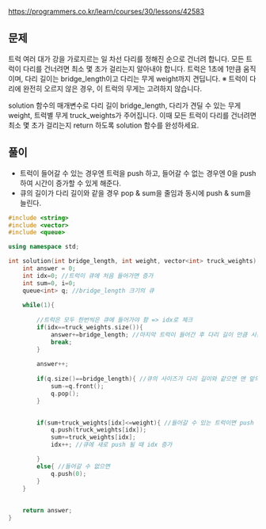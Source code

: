https://programmers.co.kr/learn/courses/30/lessons/42583
## 문제
트럭 여러 대가 강을 가로지르는 일 차선 다리를 정해진 순으로 건너려 합니다. 모든 트럭이 다리를 건너려면 최소 몇 초가 걸리는지 알아내야 합니다. 트럭은 1초에 1만큼 움직이며, 다리 길이는 bridge_length이고 다리는 무게 weight까지 견딥니다.
※ 트럭이 다리에 완전히 오르지 않은 경우, 이 트럭의 무게는 고려하지 않습니다.

solution 함수의 매개변수로 다리 길이 bridge_length, 다리가 견딜 수 있는 무게 weight, 트럭별 무게 truck_weights가 주어집니다. 이때 모든 트럭이 다리를 건너려면 최소 몇 초가 걸리는지 return 하도록 solution 함수를 완성하세요.

## 풀이
- 트럭이 들어갈 수 있는 경우엔 트럭을 push 하고, 들어갈 수 없는 경우엔 0을 push하여 시간이 증가할 수 있게 해준다.
- 큐의 길이가 다리 길이와 같을 경우 pop & sum을 줄임과 동시에 push & sum을 늘린다.

```c++
#include <string>
#include <vector>
#include <queue>

using namespace std;

int solution(int bridge_length, int weight, vector<int> truck_weights) {
    int answer = 0;
    int idx=0; //트럭이 큐에 처음 들어가면 증가
    int sum=0, i=0;
    queue<int> q; //bridge_length 크기의 큐 
    
    while(1){
        
        //트럭은 모두 한번씩은 큐에 들어가야 함 => idx로 체크
        if(idx==truck_weights.size()){
            answer+=bridge_length; //마지막 트럭이 들어간 후 다리 길이 만큼 시간이 경과해야 빠져나옴
            break;
        }
        
        answer++;
        
        if(q.size()==bridge_length){ //큐의 사이즈가 다리 길이와 같으면 맨 앞의 값을 제거
            sum-=q.front();
            q.pop();
        }

        
        if(sum+truck_weights[idx]<=weight){ //들어갈 수 있는 트럭이면 push
            q.push(truck_weights[idx]);         
            sum+=truck_weights[idx];
            idx++; //큐에 새로 push 될 때 idx 증가

        }
        else{ //들어갈 수 없으면 
            q.push(0);
        }
    }
    
    
    return answer;
}
```
